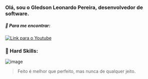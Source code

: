 ### Olá, sou o Gledson Leonardo Pereira, desenvolvedor de software.


##### 💬 Para me encontrar:
[![Link para o Youtube](https://img.shields.io/badge/YouTube-FF0000?style=for-the-badge&logo=youtube&logoColor=white)](https://www.youtube.com/@gledsonlp-dev)


### 👐 Hard Skills:
![image]({https://img.shields.io/badge/HTML5-E34F26?style=for-the-badge&logo=html5&logoColor=white})

> Feito é melhor que perfeito, mas nunca de qualquer jeito.
